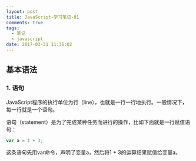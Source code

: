```yaml
---
layout: post
title: JavaScript-学习笔记-01
comments: true
tags:
  - 笔记
  - javascript 
date: 2017-03-31 11:36:02
---
```


## 基本语法

### 1. 语句

JavaScript程序的执行单位为行（line），也就是一行一行地执行。一般情况下，每一行就是一个语句。

语句（statement）是为了完成某种任务而进行的操作，比如下面就是一行赋值语句：

```JavaScript
var a = 1 + 3;
```
这条语句先用var命令，声明了变量a，然后将1 + 3的运算结果赋值给变量a。
<!-- more -->

